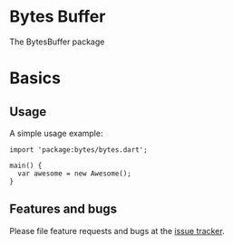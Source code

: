 # Bytes Buffer


The BytesBuffer package 

# Basics


## Usage

A simple usage example:

    import 'package:bytes/bytes.dart';

    main() {
      var awesome = new Awesome();
    }

## Features and bugs

Please file feature requests and bugs at the [issue tracker][tracker].

[tracker]: https://github.com/OpenDICOMweb/sdk/issues
